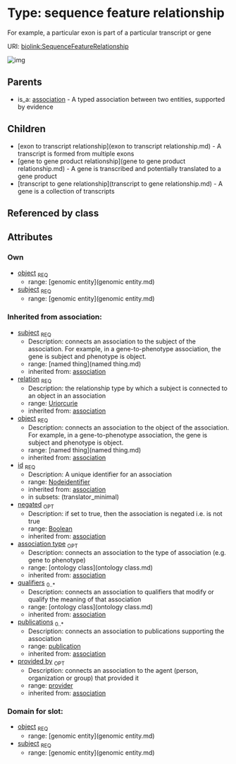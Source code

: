 
# Type: sequence feature relationship


For example, a particular exon is part of a particular transcript or gene

URI: [biolink:SequenceFeatureRelationship](https://w3id.org/biolink/vocab/SequenceFeatureRelationship)


![img](http://yuml.me/diagram/nofunky;dir:TB/class/\[Provider]<provided%20by(i)%200..1-%20\[SequenceFeatureRelationship|relation(i):uriorcurie;id(i):nodeidentifier;negated(i):boolean%20%3F],%20\[Publication]<publications(i)%200..*-%20\[SequenceFeatureRelationship],%20\[OntologyClass]<qualifiers(i)%200..*-%20\[SequenceFeatureRelationship],%20\[OntologyClass]<association%20type(i)%200..1-%20\[SequenceFeatureRelationship],%20\[GenomicEntity]<object%201..1-%20\[SequenceFeatureRelationship],%20\[GenomicEntity]<subject%201..1-%20\[SequenceFeatureRelationship],%20\[SequenceFeatureRelationship]^-\[TranscriptToGeneRelationship],%20\[SequenceFeatureRelationship]^-\[GeneToGeneProductRelationship],%20\[SequenceFeatureRelationship]^-\[ExonToTranscriptRelationship],%20\[Association]^-\[SequenceFeatureRelationship])

## Parents

 *  is_a: [association](association.md) - A typed association between two entities, supported by evidence

## Children

 * [exon to transcript relationship](exon to transcript relationship.md) - A transcript is formed from multiple exons
 * [gene to gene product relationship](gene to gene product relationship.md) - A gene is transcribed and potentially translated to a gene product
 * [transcript to gene relationship](transcript to gene relationship.md) - A gene is a collection of transcripts

## Referenced by class


## Attributes


### Own

 * [object](sequence_feature_relationship_object.md)  <sub>REQ</sub>
    * range: [genomic entity](genomic entity.md)
 * [subject](sequence_feature_relationship_subject.md)  <sub>REQ</sub>
    * range: [genomic entity](genomic entity.md)

### Inherited from association:

 * [subject](subject.md)  <sub>REQ</sub>
    * Description: connects an association to the subject of the association. For example, in a gene-to-phenotype association, the gene is subject and phenotype is object.
    * range: [named thing](named thing.md)
    * inherited from: [association](association.md)
 * [relation](relation.md)  <sub>REQ</sub>
    * Description: the relationship type by which a subject is connected to an object in an association
    * range: [Uriorcurie](type/Uriorcurie.md)
    * inherited from: [association](association.md)
 * [object](object.md)  <sub>REQ</sub>
    * Description: connects an association to the object of the association. For example, in a gene-to-phenotype association, the gene is subject and phenotype is object.
    * range: [named thing](named thing.md)
    * inherited from: [association](association.md)
 * [id](association_id.md)  <sub>REQ</sub>
    * Description: A unique identifier for an association
    * range: [Nodeidentifier](type/Nodeidentifier.md)
    * inherited from: [association](association.md)
    * in subsets: (translator_minimal)
 * [negated](negated.md)  <sub>OPT</sub>
    * Description: if set to true, then the association is negated i.e. is not true
    * range: [Boolean](type/Boolean.md)
    * inherited from: [association](association.md)
 * [association type](association_type.md)  <sub>OPT</sub>
    * Description: connects an association to the type of association (e.g. gene to phenotype)
    * range: [ontology class](ontology class.md)
    * inherited from: [association](association.md)
 * [qualifiers](qualifiers.md)  <sub>0..*</sub>
    * Description: connects an association to qualifiers that modify or qualify the meaning of that association
    * range: [ontology class](ontology class.md)
    * inherited from: [association](association.md)
 * [publications](publications.md)  <sub>0..*</sub>
    * Description: connects an association to publications supporting the association
    * range: [publication](publication.md)
    * inherited from: [association](association.md)
 * [provided by](provided_by.md)  <sub>OPT</sub>
    * Description: connects an association to the agent (person, organization or group) that provided it
    * range: [provider](provider.md)
    * inherited from: [association](association.md)

### Domain for slot:

 * [object](sequence_feature_relationship_object.md)  <sub>REQ</sub>
    * range: [genomic entity](genomic entity.md)
 * [subject](sequence_feature_relationship_subject.md)  <sub>REQ</sub>
    * range: [genomic entity](genomic entity.md)
